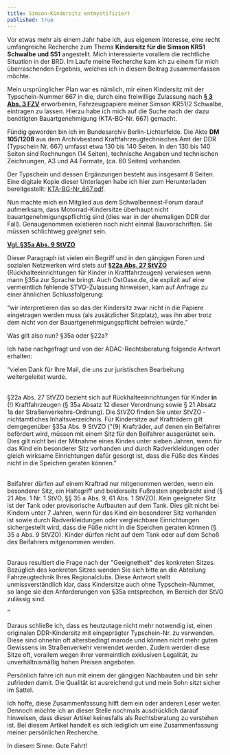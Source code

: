 ```yaml
---
title: Simson-Kindersitz entmystifiziert
published: true
---
```


Vor etwas mehr als einem Jahr habe ich, aus eigenem Interesse, eine
recht umfangreiche Recherche zum Thema **Kindersitz für die Simson KR51
Schwalbe und S51** angestellt.  Mich interessierte vorallem die
rechtliche Situation in der BRD.  Im Laufe meine Recherche kam ich zu
einem für mich überraschenden Ergebnis, welches ich in diesem Beitrag
zusammenfassen möchte.

Mein ursprünglicher Plan war es nämlich, mir einen Kindersitz mit der
Typschein-Nummer 667 in die, durch eine freiwillige Zulassung nach [**§
3 Abs. 3 FZV**](https://www.gesetze-im-internet.de/fzv_2011/__3.html)
erworbenen, Fahrzeugpapiere meiner Simson KR51/2 Schwalbe, eintragen zu
lassen.  Hierzu habe ich mich auf die Suche nach der dazu benötigten
Bauartgenehmigung (KTA-BG-Nr. 667) gemacht.

Fündig geworden bin ich im Bundesarchiv Berlin-Lichterfelde.  Die Akte
**DM 105/1208** aus dem Archivbestand Kraftfahrzeugtechnisches Amt der
DDR (Typschein Nr. 667) umfasst etwa 130 bis 140 Seiten.  In den 130 bis
140 Seiten sind Rechnungen (14 Seiten), technische Angaben und
technischen Zeichnungen, A3 und A4 Formate, (ca. 60 Seiten) vorhanden.

Der Typschein und dessen Ergänzungen besteht aus insgesamt 8 Seiten.
Eine digitale Kopie dieser Unterlagen habe ich hier zum Herunterladen
bereitgestellt: [KTA-BG-Nr_667.pdf](/files/KTA-BG-Nr_667.pdf).

Nun machte mich ein Mitglied aus dem Schwalbennest-Forum darauf
aufmerksam, dass Motorrad-Kindersitze überhaupt nicht
bauartgenehmigungspflichtig sind (dies war in der ehemaligen DDR der
Fall).  Genaugenommen existieren noch nicht einmal Bauvorschriften.  Sie
müssen schlichtweg _geeignet_ sein.

[**Vgl. §35a Abs. 9
StVZO**](https://www.gesetze-im-internet.de/stvzo_2012/__35a.html)

Dieser Paragraph ist vielen ein Begriff und in den gängigen Foren und
sozialen Netzwerken wird stets auf [**§22a Abs. 27
StVZO**](https://www.gesetze-im-internet.de/stvzo_2012/__22a.html)
(Rückhalteeinrichtungen für Kinder in Kraftfahrzeugen) verwiesen wenn
mann §35a zur Sprache bringt.  Auch OstOase.de, die explizit auf eine
vermeintlich fehlende STVO-Zulassung hinweisen, kam auf Anfrage zu einer
ähnlichen Schlussfolgerung:

<div class="quote">
<q>wir interpretieren das so das der Kindersitz zwar nicht in die Papiere
eingetragen werden muss (als zusätzlicher Sitzplatz), was ihn aber trotz
dem nicht von der Bauartgenehmigungspflicht befreien würde.</q>
</div>

Was gilt also nun?  §35a oder §22a?

Ich habe nachgefragt und von der ADAC-Rechtsberatung folgende Antwort
erhalten:

<div class="quote">
<q>vielen Dank für Ihre Mail, die uns zur juristischen Bearbeitung
weitergeleitet wurde.<br/><br/>

§22a Abs. 27 StVZO bezieht sich auf Rückhalteeinrichtungen für Kinder
**in** (!) Kraftfahrzeugen (§ 35a Absatz 12 dieser Verordnung sowie § 21
Absatz 1a der Straßenverkehrs-Ordnung). Die StVZO finden Sie unter
StVZO - nichtamtliches Inhaltsverzeichnis.  Für Kindersitze auf
Krafträdern gilt demgegenüber §35a Abs. 9 StVZO ("(9) Krafträder, auf
denen ein Beifahrer befördert wird, müssen mit einem Sitz für den
Beifahrer ausgerüstet sein. Dies gilt nicht bei der Mitnahme eines
Kindes unter sieben Jahren, wenn für das Kind ein besonderer Sitz
vorhanden und durch Radverkleidungen oder gleich wirksame Einrichtungen
dafür gesorgt ist, dass die Füße des Kindes nicht in die Speichen
geraten können."
<br/><br/>

Beifahrer dürfen auf einem Kraftrad nur mitgenommen werden, wenn ein
besonderer Sitz, ein Haltegriff und beiderseits Fußrasten angebracht
sind (§ 21 Abs. 1 Nr. 1 StVO, §§ 35 a Abs. 9, 61 Abs. 1 StVZO). Kein
geeigneter Sitz ist der Tank oder provisorische Aufbauten auf dem
Tank. Dies gilt nicht bei Kindern unter 7 Jahren, wenn für das Kind ein
besonderer Sitz vorhanden ist sowie durch Radverkleidungen oder
vergleichbare Einrichtungen sichergestellt wird, dass die Füße nicht in
die Speichen geraten können (§ 35 a Abs. 9 StVZO). Kinder dürfen nicht
auf dem Tank oder auf dem Schoß des Beifahrers mitgenommen werden.
<br/><br/>

Daraus resultiert die Frage nach der "Geeignetheit" des konkreten
Sitzes. Bezüglich des konkreten Sitzes wenden Sie sich bitte an die
Abteilung Fahrzeugtechnik Ihres Regionalclubs.  Diese Antwort stellt
unmissverständlich klar, dass Kindersitze auch ohne Typschein-Nummer, so
lange sie den Anforderungen von §35a entsprechen, im Bereich der StVO
zulässig sind.</q>
</div>

Daraus schließe ich, dass es heutzutage nicht mehr notwendig ist, einen
originalen DDR-Kindersitz mit eingeprägter Typschein-Nr. zu verwenden.
Diese sind ohnehin oft altersbedingt marode und können nicht mehr guten
Gewissens im Straßenverkehr verwendet werden.  Zudem werden diese Sitze
oft, vorallem wegen ihrer vermeintlich exklusiven Legalität, zu
unverhältnismäßig hohen Preisen angeboten.

Persönlich fahre ich nun mit einem der gängigen Nachbauten und bin sehr
zufrieden damit.  Die Qualität ist ausreichend gut und mein Sohn sitzt
sicher im Sattel.

Ich hoffe, diese Zusammenfassung hilft dem ein oder anderen Leser
weiter.  Dennoch möchte ich an dieser Stelle nochmals ausdrücklich
darauf hinweisen, dass dieser Artikel keinesfalls als Rechtsberatung zu
verstehen ist.  Bei diesem Artikel handelt es sich lediglich um eine
Zusammenfassung meiner persönlichen Recherche.

In diesem Sinne: Gute Fahrt!
